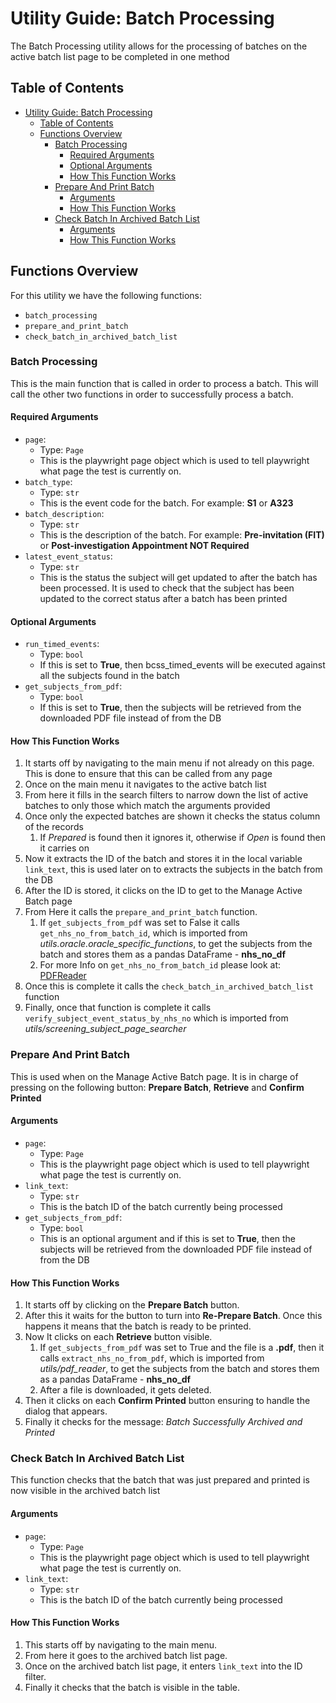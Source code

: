 # Utility Guide: Batch Processing

The Batch Processing utility allows for the processing of batches on the active batch list page to be completed in one method

## Table of Contents

- [Utility Guide: Batch Processing](#utility-guide-batch-processing)
  - [Table of Contents](#table-of-contents)
  - [Functions Overview](#functions-overview)
    - [Batch Processing](#batch-processing)
      - [Required Arguments](#required-arguments)
      - [Optional Arguments](#optional-arguments)
      - [How This Function Works](#how-this-function-works)
    - [Prepare And Print Batch](#prepare-and-print-batch)
      - [Arguments](#arguments)
      - [How This Function Works](#how-this-function-works-1)
    - [Check Batch In Archived Batch List](#check-batch-in-archived-batch-list)
      - [Arguments](#arguments-1)
      - [How This Function Works](#how-this-function-works-2)

## Functions Overview

For this utility we have the following functions:

- `batch_processing`
- `prepare_and_print_batch`
- `check_batch_in_archived_batch_list`

### Batch Processing

This is the main function that is called in order to process a batch.
This will call the other two functions in order to successfully process a batch.

#### Required Arguments

- `page`:
  - Type: `Page`
  - This is the playwright page object which is used to tell playwright what page the test is currently on.
- `batch_type`:
  - Type: `str`
  - This is the event code for the batch. For example: **S1** or **A323**
- `batch_description`:
  - Type: `str`
  - This is the description of the batch. For example: **Pre-invitation (FIT)** or **Post-investigation Appointment NOT Required**
- `latest_event_status`:
  - Type: `str`
  - This is the status the subject will get updated to after the batch has been processed. It is used to check that the subject has been updated to the correct status after a batch has been printed

#### Optional Arguments

- `run_timed_events`:
  - Type: `bool`
  - If this is set to **True**, then bcss_timed_events will be executed against all the subjects found in the batch
- `get_subjects_from_pdf`:
  - Type: `bool`
  - If this is set to **True**, then the subjects will be retrieved from the downloaded PDF file instead of from the DB

#### How This Function Works

1. It starts off by navigating to the main menu if not already on this page. This is done to ensure that this can be called from any page
2. Once on the main menu it navigates to the active batch list
3. From here it fills in the search filters to narrow down the list of active batches to only those which match the arguments provided
4. Once only the expected batches are shown it checks the status column of the records
   1. If *Prepared* is found then it ignores it, otherwise if *Open* is found then it carries on
5. Now it extracts the ID of the batch and stores it in the local variable `link_text`, this is used later on to extracts the subjects in the batch from the DB
6. After the ID is stored, it clicks on the ID to get to the Manage Active Batch page
7. From Here it calls the `prepare_and_print_batch` function.
   1. If `get_subjects_from_pdf` was set to False it calls `get_nhs_no_from_batch_id`, which is imported from *utils.oracle.oracle_specific_functions*, to get the subjects from the batch and stores them as a pandas DataFrame - **nhs_no_df**
   2. For more Info on `get_nhs_no_from_batch_id` please look at: [PDFReader](PDFReader.md)
8. Once this is complete it calls the `check_batch_in_archived_batch_list` function
9. Finally, once that function is complete it calls `verify_subject_event_status_by_nhs_no` which is imported from *utils/screening_subject_page_searcher*

### Prepare And Print Batch

This is used when on the Manage Active Batch page.
It is in charge of pressing on the following button: **Prepare Batch**, **Retrieve** and **Confirm Printed**

#### Arguments

- `page`:
  - Type: `Page`
  - This is the playwright page object which is used to tell playwright what page the test is currently on.
- `link_text`:
  - Type: `str`
  - This is the batch ID of the batch currently being processed
- `get_subjects_from_pdf`:
  - Type: `bool`
  - This is an optional argument and if this is set to **True**, then the subjects will be retrieved from the downloaded PDF file instead of from the DB

#### How This Function Works

1. It starts off by clicking on the **Prepare Batch** button.
2. After this it waits for the button to turn into **Re-Prepare Batch**. Once this happens it means that the batch is ready to be printed.
3. Now It clicks on each **Retrieve** button visible.
   1. If `get_subjects_from_pdf` was set to True and the file is a **.pdf**, then it calls `extract_nhs_no_from_pdf`, which is imported from *utils/pdf_reader*, to get the subjects from the batch and stores them as a pandas DataFrame - **nhs_no_df**
   2. After a file is downloaded, it gets deleted.
4. Then it clicks on each **Confirm Printed** button ensuring to handle the dialog that appears.
5. Finally it checks for the message: *Batch Successfully Archived and Printed*

### Check Batch In Archived Batch List

This function checks that the batch that was just prepared and printed is now visible in the archived batch list

#### Arguments

- `page`:
  - Type: `Page`
  - This is the playwright page object which is used to tell playwright what page the test is currently on.
- `link_text`:
  - Type: `str`
  - This is the batch ID of the batch currently being processed

#### How This Function Works

1. This starts off by navigating to the main menu.
2. From here it goes to the archived batch list page.
3. Once on the archived batch list page, it enters `link_text` into the ID filter.
4. Finally it checks that the batch is visible in the table.
